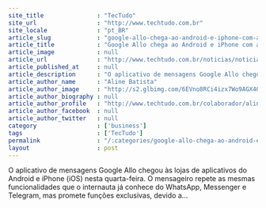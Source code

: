 ```yaml
---
site_title               : "TecTudo"
site_url                 : "http://www.techtudo.com.br"
site_locale              : "pt_BR"
article_slug             : "google-allo-chega-ao-android-e-iphone-com-assistente-virtual-e-modo-anonimo"
article_title            : "Google Allo chega ao Android e iPhone com assistente virtual e modo anônimo"
article_image            : null
article_url              : "http://www.techtudo.com.br/noticias/noticia/2016/09/aplicativo-de-mensagens-allo-chega-para-android-e-iphone-com-google-assitant.html"
article_published_at     : null
article_description      : "O aplicativo de mensagens Google Allo chegou às lojas de aplicativos do Android e iPhone (iOS) nesta quarta-feira. O mensageiro repete as mesmas funcionalidades que o internauta já conhece do WhatsApp, Messenger e Telegram, mas promete funções exclusivas, devido a..."
article_author_name      : "Aline Batista"
article_author_image     : "http://s2.glbimg.com/6EVno8RCi4izx7Wo9AGX4OJnwzY=/30x30/s2.glbimg.com/vCMgMsB_y2Fu-Tf_WdMI4WFUDkg=/0x90:918x1009/140x140/s.glbimg.com/po/tt2/f/original/2016/02/05/aline.jpg"
article_author_biography : null
article_author_profile   : "http://www.techtudo.com.br/colaborador/aline-batista.html"
article_author_facebook  : null
article_author_twitter   : null
category                 : ['business']
tags                     : ['TecTudo']
permalink                : "/:categories/google-allo-chega-ao-android-e-iphone-com-assistente-virtual-e-modo-anonimo/"
layout                   : post
---
```


O aplicativo de mensagens Google Allo chegou às lojas de aplicativos do Android e iPhone (iOS) nesta quarta-feira. O mensageiro repete as mesmas funcionalidades que o internauta já conhece do WhatsApp, Messenger e Telegram, mas promete funções exclusivas, devido a...
